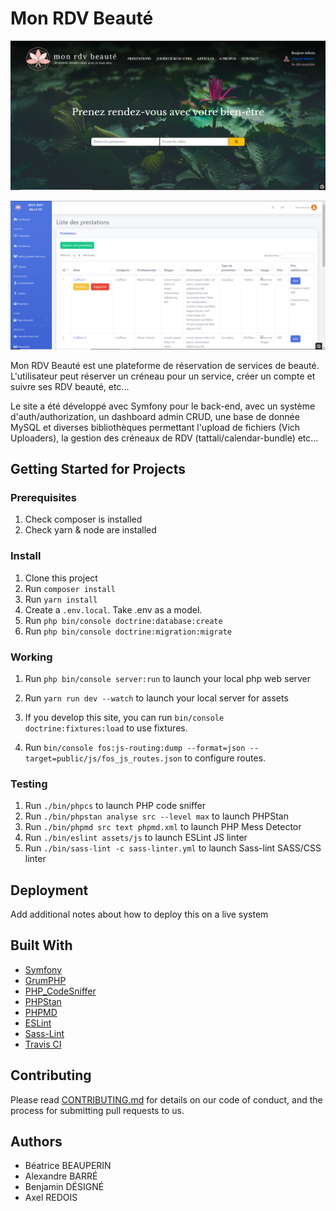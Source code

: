 # Mon RDV Beauté

![](assets/images/beaute2.PNG)

![](assets/images/beaute1.png)

Mon RDV Beauté est une plateforme de réservation de services de beauté. L'utilisateur peut réserver un créneau pour un service, créer un compte et suivre ses RDV beauté, etc...

Le site a été développé avec Symfony pour le back-end, avec un système d'auth/authorization, un dashboard admin CRUD, une base de donnée MySQL et diverses bibliothèques permettant l'upload de fichiers (Vich Uploaders), la gestion des créneaux de RDV (tattali/calendar-bundle) etc...

## Getting Started for Projects

### Prerequisites

1. Check composer is installed
2. Check yarn & node are installed

### Install

1. Clone this project
2. Run `composer install`
3. Run `yarn install`
4. Create a `.env.local`. Take .env as a model.
5. Run `php bin/console doctrine:database:create`
6. Run `php bin/console doctrine:migration:migrate`

### Working

1. Run `php bin/console server:run` to launch your local php web server
2. Run `yarn run dev --watch` to launch your local server for assets

3. If you develop this site, you can run `bin/console doctrine:fixtures:load` to use fixtures.
4. Run `bin/console fos:js-routing:dump --format=json --target=public/js/fos_js_routes.json` to configure routes.

### Testing

1. Run `./bin/phpcs` to launch PHP code sniffer
2. Run `./bin/phpstan analyse src --level max` to launch PHPStan
3. Run `./bin/phpmd src text phpmd.xml` to launch PHP Mess Detector
3. Run `./bin/eslint assets/js` to launch ESLint JS linter
3. Run `./bin/sass-lint -c sass-linter.yml` to launch Sass-lint SASS/CSS linter

## Deployment

Add additional notes about how to deploy this on a live system

## Built With

* [Symfony](https://github.com/symfony/symfony)
* [GrumPHP](https://github.com/phpro/grumphp)
* [PHP_CodeSniffer](https://github.com/squizlabs/PHP_CodeSniffer)
* [PHPStan](https://github.com/phpstan/phpstan)
* [PHPMD](http://phpmd.org)
* [ESLint](https://eslint.org/)
* [Sass-Lint](https://github.com/sasstools/sass-lint)
* [Travis CI](https://github.com/marketplace/travis-ci)

## Contributing

Please read [CONTRIBUTING.md](https://gist.github.com/PurpleBooth/b24679402957c63ec426) for details on our code of conduct, and the process for submitting pull requests to us.

## Authors

- Béatrice BEAUPERIN
- Alexandre BARRÉ
- Benjamin DÉSIGNÉ
- Axel REDOIS
